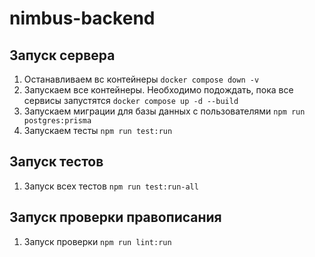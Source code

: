# nimbus-backend

## Запуск сервера

1. Останавливаем вс контейнеры
`docker compose down -v`
2. Запускаем все контейнеры. Необходимо подождать, пока все сервисы запустятся
`docker compose up -d --build`
3. Запускаем миграции для базы данных с пользователями
`npm run postgres:prisma`
4. Запускаем тесты
`npm run test:run`

## Запуск тестов

1. Запуск всех тестов
`npm run test:run-all`

## Запуск проверки правописания

1. Запуск проверки
`npm run lint:run`